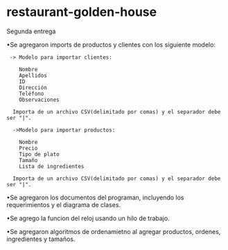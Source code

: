 # restaurant-golden-house
Segunda entrega

  •Se agregaron imports de productos y clientes con los siguiente modelo:
     
     -> Modelo para importar clientes: 

        Nombre
        Apellidos
        ID
        Dirección
        Teléfono
        Observaciones 

      Importa de un archivo CSV(delimitado por comas) y el separador debe ser "|".
      
      ->Modelo para importar productos: 

        Nombre
        Precio
        Tipo de plato
        Tamaño
        Lista de ingredientes

      Importa de un archivo CSV(delimitado por comas) y el separador debe ser "|".
      
  •Se agregaron los documentos del programan, incluyendo los requerimientos y el diagrama de clases.
  
  •Se agrego la funcion del reloj usando un hilo de trabajo.
  
  •Se agregaron algoritmos de ordenamietno al agregar productos, ordenes, ingredientes y tamaños.
